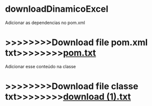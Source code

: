 
# downloadDinamicoExcel


Adicionar as dependencias no pom.xml
# >>>>>>>>Download file pom.xml txt>>>>>>>>[pom.txt](https://github.com/VictorSalles99/downloadDinamicoExcel/files/6276219/pom.txt)

Adicionar esse conteúdo na classe
# >>>>>>>>Download file classe txt>>>>>>>>[download (1).txt](https://github.com/VictorSalles99/downloadDinamicoExcel/files/6279314/download.1.txt)
